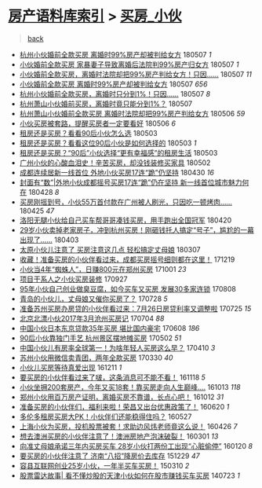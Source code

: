 [房产语料库索引](../../README.md)  > [买房_小伙](买房_小伙.md)
====
> [back](../README.md)

- [杭州小伙婚前全款买房 离婚时99%房产却被判给女方](http://jkwz.applinzi.com/ittc/7100411103601492998.html#%E6%9D%AD%E5%B7%9E%E5%B0%8F%E4%BC%99%E5%A9%9A%E5%89%8D%E5%85%A8%E6%AC%BE%E4%B9%B0%E6%88%BF+%E7%A6%BB%E5%A9%9A%E6%97%B699%25%E6%88%BF%E4%BA%A7%E5%8D%B4%E8%A2%AB%E5%88%A4%E7%BB%99%E5%A5%B3%E6%96%B9) 180507 *1* 
- [小伙婚前全款买房 家暴妻子导致离婚后法院判99%房产归女方](http://jkwz.applinzi.com/ittc/7100406717278061575.html#%E5%B0%8F%E4%BC%99%E5%A9%9A%E5%89%8D%E5%85%A8%E6%AC%BE%E4%B9%B0%E6%88%BF+%E5%AE%B6%E6%9A%B4%E5%A6%BB%E5%AD%90%E5%AF%BC%E8%87%B4%E7%A6%BB%E5%A9%9A%E5%90%8E%E6%B3%95%E9%99%A2%E5%88%A499%25%E6%88%BF%E4%BA%A7%E5%BD%92%E5%A5%B3%E6%96%B9) 180507 *1* 
- [小伙婚前全款买房，离婚时法院却把99%房产判给女方！只因……](http://jkwz.applinzi.com/ittc/7100388642281489425.html#%E5%B0%8F%E4%BC%99%E5%A9%9A%E5%89%8D%E5%85%A8%E6%AC%BE%E4%B9%B0%E6%88%BF%EF%BC%8C%E7%A6%BB%E5%A9%9A%E6%97%B6%E6%B3%95%E9%99%A2%E5%8D%B4%E6%8A%8A99%25%E6%88%BF%E4%BA%A7%E5%88%A4%E7%BB%99%E5%A5%B3%E6%96%B9%EF%BC%81%E5%8F%AA%E5%9B%A0%E2%80%A6%E2%80%A6) 180507 *11* 
- [小伙婚前全款买房 离婚时99%房产却被判给女方](http://jkwz.applinzi.com/ittc/7100374645918401546.html#%E5%B0%8F%E4%BC%99%E5%A9%9A%E5%89%8D%E5%85%A8%E6%AC%BE%E4%B9%B0%E6%88%BF+%E7%A6%BB%E5%A9%9A%E6%97%B699%25%E6%88%BF%E4%BA%A7%E5%8D%B4%E8%A2%AB%E5%88%A4%E7%BB%99%E5%A5%B3%E6%96%B9) 180507 *656* 
- [杭州小伙婚前全款买房，离婚时只分到1%！只因……](http://jkwz.applinzi.com/ittc/7100344226166604811.html#%E6%9D%AD%E5%B7%9E%E5%B0%8F%E4%BC%99%E5%A9%9A%E5%89%8D%E5%85%A8%E6%AC%BE%E4%B9%B0%E6%88%BF%EF%BC%8C%E7%A6%BB%E5%A9%9A%E6%97%B6%E5%8F%AA%E5%88%86%E5%88%B01%25%EF%BC%81%E5%8F%AA%E5%9B%A0%E2%80%A6%E2%80%A6) 180507 *8* 
- [杭州萧山小伙婚前买房，离婚时竟只能分到1%？](http://jkwz.applinzi.com/ittc/7100341339835335690.html#%E6%9D%AD%E5%B7%9E%E8%90%A7%E5%B1%B1%E5%B0%8F%E4%BC%99%E5%A9%9A%E5%89%8D%E4%B9%B0%E6%88%BF%EF%BC%8C%E7%A6%BB%E5%A9%9A%E6%97%B6%E7%AB%9F%E5%8F%AA%E8%83%BD%E5%88%86%E5%88%B01%25%EF%BC%9F) 180507  
- [杭州萧山小伙婚前全款买房 离婚时法院却把99%房产判给女方](http://jkwz.applinzi.com/ittc/7100066066464244746.html#%E6%9D%AD%E5%B7%9E%E8%90%A7%E5%B1%B1%E5%B0%8F%E4%BC%99%E5%A9%9A%E5%89%8D%E5%85%A8%E6%AC%BE%E4%B9%B0%E6%88%BF+%E7%A6%BB%E5%A9%9A%E6%97%B6%E6%B3%95%E9%99%A2%E5%8D%B4%E6%8A%8A99%25%E6%88%BF%E4%BA%A7%E5%88%A4%E7%BB%99%E5%A5%B3%E6%96%B9) 180506 *59* 
- [小伙买房被套路，提醒买房者一定要看好](http://jkwz.applinzi.com/ittc/7099924917124596746.html#%E5%B0%8F%E4%BC%99%E4%B9%B0%E6%88%BF%E8%A2%AB%E5%A5%97%E8%B7%AF%EF%BC%8C%E6%8F%90%E9%86%92%E4%B9%B0%E6%88%BF%E8%80%85%E4%B8%80%E5%AE%9A%E8%A6%81%E7%9C%8B%E5%A5%BD) 180506 *6* 
- [租房还是买房？看看90后小伙怎么选](http://jkwz.applinzi.com/ittc/7099002948959077383.html#%E7%A7%9F%E6%88%BF%E8%BF%98%E6%98%AF%E4%B9%B0%E6%88%BF%EF%BC%9F%E7%9C%8B%E7%9C%8B90%E5%90%8E%E5%B0%8F%E4%BC%99%E6%80%8E%E4%B9%88%E9%80%89) 180503  
- [租房还是买房？看看这位90后小伙是如何选择的](http://jkwz.applinzi.com/ittc/7098826002224645130.html#%E7%A7%9F%E6%88%BF%E8%BF%98%E6%98%AF%E4%B9%B0%E6%88%BF%EF%BC%9F%E7%9C%8B%E7%9C%8B%E8%BF%99%E4%BD%8D90%E5%90%8E%E5%B0%8F%E4%BC%99%E6%98%AF%E5%A6%82%E4%BD%95%E9%80%89%E6%8B%A9%E7%9A%84) 180503 *1* 
- [租房还是买房？“90后”小伙选择“更有幸福感”的租房生活](http://jkwz.applinzi.com/ittc/7098815724917359626.html#%E7%A7%9F%E6%88%BF%E8%BF%98%E6%98%AF%E4%B9%B0%E6%88%BF%EF%BC%9F%E2%80%9C90%E5%90%8E%E2%80%9D%E5%B0%8F%E4%BC%99%E9%80%89%E6%8B%A9%E2%80%9C%E6%9B%B4%E6%9C%89%E5%B9%B8%E7%A6%8F%E6%84%9F%E2%80%9D%E7%9A%84%E7%A7%9F%E6%88%BF%E7%94%9F%E6%B4%BB) 180503  
- [广州小伙的心酸血泪史！辛苦买房，却没钱装修买家具](http://jkwz.applinzi.com/ittc/7098538600578941969.html#%E5%B9%BF%E5%B7%9E%E5%B0%8F%E4%BC%99%E7%9A%84%E5%BF%83%E9%85%B8%E8%A1%80%E6%B3%AA%E5%8F%B2%EF%BC%81%E8%BE%9B%E8%8B%A6%E4%B9%B0%E6%88%BF%EF%BC%8C%E5%8D%B4%E6%B2%A1%E9%92%B1%E8%A3%85%E4%BF%AE%E4%B9%B0%E5%AE%B6%E5%85%B7) 180502  
- [成都连续居新一线首位 外地小伙买房17连“跪”仍坚持](http://jkwz.applinzi.com/ittc/7097694006995846161.html#%E6%88%90%E9%83%BD%E8%BF%9E%E7%BB%AD%E5%B1%85%E6%96%B0%E4%B8%80%E7%BA%BF%E9%A6%96%E4%BD%8D+%E5%A4%96%E5%9C%B0%E5%B0%8F%E4%BC%99%E4%B9%B0%E6%88%BF17%E8%BF%9E%E2%80%9C%E8%B7%AA%E2%80%9D%E4%BB%8D%E5%9D%9A%E6%8C%81) 180430 *16* 
- [封面有“数”|外地小伙成都摇号买房17连“跪”仍在坚持  新一线首位城市魅力何在](http://jkwz.applinzi.com/ittc/7097068095380390919.html#%E5%B0%81%E9%9D%A2%E6%9C%89%E2%80%9C%E6%95%B0%E2%80%9D%7C%E5%A4%96%E5%9C%B0%E5%B0%8F%E4%BC%99%E6%88%90%E9%83%BD%E6%91%87%E5%8F%B7%E4%B9%B0%E6%88%BF17%E8%BF%9E%E2%80%9C%E8%B7%AA%E2%80%9D%E4%BB%8D%E5%9C%A8%E5%9D%9A%E6%8C%81++%E6%96%B0%E4%B8%80%E7%BA%BF%E9%A6%96%E4%BD%8D%E5%9F%8E%E5%B8%82%E9%AD%85%E5%8A%9B%E4%BD%95%E5%9C%A8) 180428 *8* 
- [买房刚摇到号，小伙55万首付款在广州被人刷光，只因吃一顿烤肉……](http://jkwz.applinzi.com/ittc/7095974914140144651.html#%E4%B9%B0%E6%88%BF%E5%88%9A%E6%91%87%E5%88%B0%E5%8F%B7%EF%BC%8C%E5%B0%8F%E4%BC%9955%E4%B8%87%E9%A6%96%E4%BB%98%E6%AC%BE%E5%9C%A8%E5%B9%BF%E5%B7%9E%E8%A2%AB%E4%BA%BA%E5%88%B7%E5%85%89%EF%BC%8C%E5%8F%AA%E5%9B%A0%E5%90%83%E4%B8%80%E9%A1%BF%E7%83%A4%E8%82%89%E2%80%A6%E2%80%A6) 180425 *47* 
- [洛阳无腿小伙给自己买车帮哥哥凑钱买房，用手跑出全国冠军](http://jkwz.applinzi.com/ittc/7094106480364225553.html#%E6%B4%9B%E9%98%B3%E6%97%A0%E8%85%BF%E5%B0%8F%E4%BC%99%E7%BB%99%E8%87%AA%E5%B7%B1%E4%B9%B0%E8%BD%A6%E5%B8%AE%E5%93%A5%E5%93%A5%E5%87%91%E9%92%B1%E4%B9%B0%E6%88%BF%EF%BC%8C%E7%94%A8%E6%89%8B%E8%B7%91%E5%87%BA%E5%85%A8%E5%9B%BD%E5%86%A0%E5%86%9B) 180420  
- [29岁小伙卖掉老家房子，冲到杭州买房！刚砸钱托人搞定“号子”，尴尬的一幕出现了……](http://jkwz.applinzi.com/ittc/7087645117332849681.html#29%E5%B2%81%E5%B0%8F%E4%BC%99%E5%8D%96%E6%8E%89%E8%80%81%E5%AE%B6%E6%88%BF%E5%AD%90%EF%BC%8C%E5%86%B2%E5%88%B0%E6%9D%AD%E5%B7%9E%E4%B9%B0%E6%88%BF%EF%BC%81%E5%88%9A%E7%A0%B8%E9%92%B1%E6%89%98%E4%BA%BA%E6%90%9E%E5%AE%9A%E2%80%9C%E5%8F%B7%E5%AD%90%E2%80%9D%EF%BC%8C%E5%B0%B4%E5%B0%AC%E7%9A%84%E4%B8%80%E5%B9%95%E5%87%BA%E7%8E%B0%E4%BA%86%E2%80%A6%E2%80%A6) 180403  
- [太原小伙儿注意了 买房注意这几点 轻松搞定丈母娘](http://jkwz.applinzi.com/ittc/7077742573693436934.html#%E5%A4%AA%E5%8E%9F%E5%B0%8F%E4%BC%99%E5%84%BF%E6%B3%A8%E6%84%8F%E4%BA%86+%E4%B9%B0%E6%88%BF%E6%B3%A8%E6%84%8F%E8%BF%99%E5%87%A0%E7%82%B9+%E8%BD%BB%E6%9D%BE%E6%90%9E%E5%AE%9A%E4%B8%88%E6%AF%8D%E5%A8%98) 180307  
- [收藏！准备买房的小伙伴看过来，成都买房摇号细则都在这里！](http://jkwz.applinzi.com/ittc/7048730707956859920.html#%E6%94%B6%E8%97%8F%EF%BC%81%E5%87%86%E5%A4%87%E4%B9%B0%E6%88%BF%E7%9A%84%E5%B0%8F%E4%BC%99%E4%BC%B4%E7%9C%8B%E8%BF%87%E6%9D%A5%EF%BC%8C%E6%88%90%E9%83%BD%E4%B9%B0%E6%88%BF%E6%91%87%E5%8F%B7%E7%BB%86%E5%88%99%E9%83%BD%E5%9C%A8%E8%BF%99%E9%87%8C%EF%BC%81) 171219  
- [小伙当4年“蜘蛛人”，日赚800元在郑州买房](http://jkwz.applinzi.com/ittc/7019253126488654864.html#%E5%B0%8F%E4%BC%99%E5%BD%934%E5%B9%B4%E2%80%9C%E8%9C%98%E8%9B%9B%E4%BA%BA%E2%80%9D%EF%BC%8C%E6%97%A5%E8%B5%9A800%E5%85%83%E5%9C%A8%E9%83%91%E5%B7%9E%E4%B9%B0%E6%88%BF) 171001 *23* 
- [项目干系人之小伙买房装修](http://jkwz.applinzi.com/ittc/7017753965784204304.html#%E9%A1%B9%E7%9B%AE%E5%B9%B2%E7%B3%BB%E4%BA%BA%E4%B9%8B%E5%B0%8F%E4%BC%99%E4%B9%B0%E6%88%BF%E8%A3%85%E4%BF%AE) 170927  
- [95年小伙自己创业做臭豆腐，如今买车又买房 发展30多家连锁](http://jkwz.applinzi.com/ittc/6996477662565237776.html#95%E5%B9%B4%E5%B0%8F%E4%BC%99%E8%87%AA%E5%B7%B1%E5%88%9B%E4%B8%9A%E5%81%9A%E8%87%AD%E8%B1%86%E8%85%90%EF%BC%8C%E5%A6%82%E4%BB%8A%E4%B9%B0%E8%BD%A6%E5%8F%88%E4%B9%B0%E6%88%BF+%E5%8F%91%E5%B1%9530%E5%A4%9A%E5%AE%B6%E8%BF%9E%E9%94%81) 170808  
- [青岛的小伙儿，丈母娘又催你买房了？](http://jkwz.applinzi.com/ittc/6995349502863868945.html#%E9%9D%92%E5%B2%9B%E7%9A%84%E5%B0%8F%E4%BC%99%E5%84%BF%EF%BC%8C%E4%B8%88%E6%AF%8D%E5%A8%98%E5%8F%88%E5%82%AC%E4%BD%A0%E4%B9%B0%E6%88%BF%E4%BA%86%EF%BC%9F) 170728 *5* 
- [准备苏州买房办房贷的小伙伴看过来：7月26日房贷利率又调整啦](http://jkwz.applinzi.com/ittc/6994190668334105616.html#%E5%87%86%E5%A4%87%E8%8B%8F%E5%B7%9E%E4%B9%B0%E6%88%BF%E5%8A%9E%E6%88%BF%E8%B4%B7%E7%9A%84%E5%B0%8F%E4%BC%99%E4%BC%B4%E7%9C%8B%E8%BF%87%E6%9D%A5%EF%BC%9A7%E6%9C%8826%E6%97%A5%E6%88%BF%E8%B4%B7%E5%88%A9%E7%8E%87%E5%8F%88%E8%B0%83%E6%95%B4%E5%95%A6) 170725 *15* 
- [北京北漂小伙2017年3月沧州买房记](http://jkwz.applinzi.com/ittc/6986460119872046084.html#%E5%8C%97%E4%BA%AC%E5%8C%97%E6%BC%82%E5%B0%8F%E4%BC%992017%E5%B9%B43%E6%9C%88%E6%B2%A7%E5%B7%9E%E4%B9%B0%E6%88%BF%E8%AE%B0) 170704 *88* 
- [中国小伙日本东京贷款35年买房 堪比国内豪宅](http://jkwz.applinzi.com/ittc/6976725849112839173.html#%E4%B8%AD%E5%9B%BD%E5%B0%8F%E4%BC%99%E6%97%A5%E6%9C%AC%E4%B8%9C%E4%BA%AC%E8%B4%B7%E6%AC%BE35%E5%B9%B4%E4%B9%B0%E6%88%BF+%E5%A0%AA%E6%AF%94%E5%9B%BD%E5%86%85%E8%B1%AA%E5%AE%85) 170608 *186* 
- [90后小伙靠独门手艺 杭州景区摆地摊买房](http://jkwz.applinzi.com/ittc/6963161196243977220.html#90%E5%90%8E%E5%B0%8F%E4%BC%99%E9%9D%A0%E7%8B%AC%E9%97%A8%E6%89%8B%E8%89%BA+%E6%9D%AD%E5%B7%9E%E6%99%AF%E5%8C%BA%E6%91%86%E5%9C%B0%E6%91%8A%E4%B9%B0%E6%88%BF) 170502 *51* 
- [中国小伙儿有房率全球第一！为啥年轻人买房这么早？](http://jkwz.applinzi.com/ittc/6954919591800210437.html#%E4%B8%AD%E5%9B%BD%E5%B0%8F%E4%BC%99%E5%84%BF%E6%9C%89%E6%88%BF%E7%8E%87%E5%85%A8%E7%90%83%E7%AC%AC%E4%B8%80%EF%BC%81%E4%B8%BA%E5%95%A5%E5%B9%B4%E8%BD%BB%E4%BA%BA%E4%B9%B0%E6%88%BF%E8%BF%99%E4%B9%88%E6%97%A9%EF%BC%9F) 170410 *3* 
- [苏州小伙用微信卖青团，两年全款买房](http://jkwz.applinzi.com/ittc/6950861877323236356.html#%E8%8B%8F%E5%B7%9E%E5%B0%8F%E4%BC%99%E7%94%A8%E5%BE%AE%E4%BF%A1%E5%8D%96%E9%9D%92%E5%9B%A2%EF%BC%8C%E4%B8%A4%E5%B9%B4%E5%85%A8%E6%AC%BE%E4%B9%B0%E6%88%BF) 170330 *40* 
- [小伙儿买房等待真爱出现](http://jkwz.applinzi.com/ittc/6910425769221555205.html#%E5%B0%8F%E4%BC%99%E5%84%BF%E4%B9%B0%E6%88%BF%E7%AD%89%E5%BE%85%E7%9C%9F%E7%88%B1%E5%87%BA%E7%8E%B0) 161211 *1* 
- [要买房的小伙伴看过来了啵，这条消息可不能不看！](http://jkwz.applinzi.com/ittc/6901621579456185348.html#%E8%A6%81%E4%B9%B0%E6%88%BF%E7%9A%84%E5%B0%8F%E4%BC%99%E4%BC%B4%E7%9C%8B%E8%BF%87%E6%9D%A5%E4%BA%86%E5%95%B5%EF%BC%8C%E8%BF%99%E6%9D%A1%E6%B6%88%E6%81%AF%E5%8F%AF%E4%B8%8D%E8%83%BD%E4%B8%8D%E7%9C%8B%EF%BC%81) 161118 *5* 
- [小伙坐拥200套房产，今年又买18套！靠买房走向人生巅峰....](http://jkwz.applinzi.com/ittc/6888533368139940869.html#%E5%B0%8F%E4%BC%99%E5%9D%90%E6%8B%A5200%E5%A5%97%E6%88%BF%E4%BA%A7%EF%BC%8C%E4%BB%8A%E5%B9%B4%E5%8F%88%E4%B9%B018%E5%A5%97%EF%BC%81%E9%9D%A0%E4%B9%B0%E6%88%BF%E8%B5%B0%E5%90%91%E4%BA%BA%E7%94%9F%E5%B7%85%E5%B3%B0....) 161013 *118* 
- [郑州小伙用百万房产证明，离婚买房不靠谱，长点心吧！](http://jkwz.applinzi.com/ittc/6888052833957446660.html#%E9%83%91%E5%B7%9E%E5%B0%8F%E4%BC%99%E7%94%A8%E7%99%BE%E4%B8%87%E6%88%BF%E4%BA%A7%E8%AF%81%E6%98%8E%EF%BC%8C%E7%A6%BB%E5%A9%9A%E4%B9%B0%E6%88%BF%E4%B8%8D%E9%9D%A0%E8%B0%B1%EF%BC%8C%E9%95%BF%E7%82%B9%E5%BF%83%E5%90%A7%EF%BC%81) 161012 *31* 
- [准备买房的小伙伴们，福利来啦！荣昌又出台优惠政策了！](http://jkwz.applinzi.com/ittc/6845869896625554437.html#%E5%87%86%E5%A4%87%E4%B9%B0%E6%88%BF%E7%9A%84%E5%B0%8F%E4%BC%99%E4%BC%B4%E4%BB%AC%EF%BC%8C%E7%A6%8F%E5%88%A9%E6%9D%A5%E5%95%A6%EF%BC%81%E8%8D%A3%E6%98%8C%E5%8F%88%E5%87%BA%E5%8F%B0%E4%BC%98%E6%83%A0%E6%94%BF%E7%AD%96%E4%BA%86%EF%BC%81) 160620 *1* 
- [多伦多租房买房大PK！小伙伴们还能稳得住吗？](http://jkwz.applinzi.com/ittc/6836902583624795141.html#%E5%A4%9A%E4%BC%A6%E5%A4%9A%E7%A7%9F%E6%88%BF%E4%B9%B0%E6%88%BF%E5%A4%A7PK%EF%BC%81%E5%B0%8F%E4%BC%99%E4%BC%B4%E4%BB%AC%E8%BF%98%E8%83%BD%E7%A8%B3%E5%BE%97%E4%BD%8F%E5%90%97%EF%BC%9F) 160527  
- [上海小伙为买房，投机股票被套！求助边风炜老师竟这么说！](http://jkwz.applinzi.com/ittc/6825338332489712644.html#%E4%B8%8A%E6%B5%B7%E5%B0%8F%E4%BC%99%E4%B8%BA%E4%B9%B0%E6%88%BF%EF%BC%8C%E6%8A%95%E6%9C%BA%E8%82%A1%E7%A5%A8%E8%A2%AB%E5%A5%97%EF%BC%81%E6%B1%82%E5%8A%A9%E8%BE%B9%E9%A3%8E%E7%82%9C%E8%80%81%E5%B8%88%E7%AB%9F%E8%BF%99%E4%B9%88%E8%AF%B4%EF%BC%81) 160426 *7* 
- [想去澳洲买房的小伙伴注意了！澳洲房地产泡沫破裂！](http://jkwz.applinzi.com/ittc/6804650580874101765.html#%E6%83%B3%E5%8E%BB%E6%BE%B3%E6%B4%B2%E4%B9%B0%E6%88%BF%E7%9A%84%E5%B0%8F%E4%BC%99%E4%BC%B4%E6%B3%A8%E6%84%8F%E4%BA%86%EF%BC%81%E6%BE%B3%E6%B4%B2%E6%88%BF%E5%9C%B0%E4%BA%A7%E6%B3%A1%E6%B2%AB%E7%A0%B4%E8%A3%82%EF%BC%81) 160301 *13* 
- [向准丈母娘承诺三年内买房买车 28岁小伙打两份工出现“心脏偷停”](http://jkwz.applinzi.com/ittc/6789370202856883204.html#%E5%90%91%E5%87%86%E4%B8%88%E6%AF%8D%E5%A8%98%E6%89%BF%E8%AF%BA%E4%B8%89%E5%B9%B4%E5%86%85%E4%B9%B0%E6%88%BF%E4%B9%B0%E8%BD%A6+28%E5%B2%81%E5%B0%8F%E4%BC%99%E6%89%93%E4%B8%A4%E4%BB%BD%E5%B7%A5%E5%87%BA%E7%8E%B0%E2%80%9C%E5%BF%83%E8%84%8F%E5%81%B7%E5%81%9C%E2%80%9D) 160120 *8* 
- [要买房的小伙伴注意了 济南“八招”降房价去库存](http://jkwz.applinzi.com/ittc/6781268428665127941.html#%E8%A6%81%E4%B9%B0%E6%88%BF%E7%9A%84%E5%B0%8F%E4%BC%99%E4%BC%B4%E6%B3%A8%E6%84%8F%E4%BA%86+%E6%B5%8E%E5%8D%97%E2%80%9C%E5%85%AB%E6%8B%9B%E2%80%9D%E9%99%8D%E6%88%BF%E4%BB%B7%E5%8E%BB%E5%BA%93%E5%AD%98) 151229 *47* 
- [容县互联网创业25岁小伙，一年半买车买房！](http://jkwz.applinzi.com/ittc/547650611396824374.html#%E5%AE%B9%E5%8E%BF%E4%BA%92%E8%81%94%E7%BD%91%E5%88%9B%E4%B8%9A25%E5%B2%81%E5%B0%8F%E4%BC%99%EF%BC%8C%E4%B8%80%E5%B9%B4%E5%8D%8A%E4%B9%B0%E8%BD%A6%E4%B9%B0%E6%88%BF%EF%BC%81) 150310 *2* 
- [股票雷达故事| 看不懂炒股的天津小伙如何在股市赚钱买车买房](http://jkwz.applinzi.com/ittc/547650611369702218.html#%E8%82%A1%E7%A5%A8%E9%9B%B7%E8%BE%BE%E6%95%85%E4%BA%8B%7C+%E7%9C%8B%E4%B8%8D%E6%87%82%E7%82%92%E8%82%A1%E7%9A%84%E5%A4%A9%E6%B4%A5%E5%B0%8F%E4%BC%99%E5%A6%82%E4%BD%95%E5%9C%A8%E8%82%A1%E5%B8%82%E8%B5%9A%E9%92%B1%E4%B9%B0%E8%BD%A6%E4%B9%B0%E6%88%BF) 140723 *1* 
